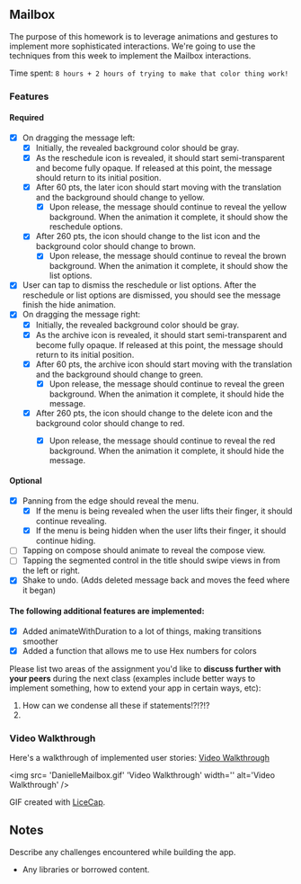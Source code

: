 ## Mailbox

The purpose of this homework is to leverage animations and gestures to implement more sophisticated interactions. We're going to use the techniques from this week to implement the Mailbox interactions.

Time spent: `8 hours + 2 hours of trying to make that color thing work!`

### Features

#### Required

- [x] On dragging the message left:
  - [x] Initially, the revealed background color should be gray.
  - [x] As the reschedule icon is revealed, it should start semi-transparent and become fully opaque. If released at this point, the message should return to its initial position.
  - [x] After 60 pts, the later icon should start moving with the translation and the background should change to yellow.
    - [x] Upon release, the message should continue to reveal the yellow background. When the animation it complete, it should show the reschedule options.
  - [x] After 260 pts, the icon should change to the list icon and the background color should change to brown.
    - [x] Upon release, the message should continue to reveal the brown background. When the animation it complete, it should show the list options.

- [x] User can tap to dismiss the reschedule or list options. After the reschedule or list options are dismissed, you should see the message finish the hide animation.
- [x] On dragging the message right:
  - [x] Initially, the revealed background color should be gray.
  - [x] As the archive icon is revealed, it should start semi-transparent and become fully opaque. If released at this point, the message should return to its initial position.
  - [x] After 60 pts, the archive icon should start moving with the translation and the background should change to green.
    - [x] Upon release, the message should continue to reveal the green background. When the animation it complete, it should hide the message.
  - [x] After 260 pts, the icon should change to the delete icon and the background color should change to red.
    - [x] Upon release, the message should continue to reveal the red background. When the animation it complete, it should hide the message.


#### Optional

- [x] Panning from the edge should reveal the menu.
  - [x] If the menu is being revealed when the user lifts their finger, it should continue revealing.
  - [x] If the menu is being hidden when the user lifts their finger, it should continue hiding.
- [ ] Tapping on compose should animate to reveal the compose view.
- [ ] Tapping the segmented control in the title should swipe views in from the left or right.
- [x] Shake to undo. (Adds deleted message back and moves the feed where it began)

#### The following **additional** features are implemented:

- [x] Added animateWithDuration to a lot of things, making transitions smoother
- [x] Added a function that allows me to use Hex numbers for colors 

Please list two areas of the assignment you'd like to **discuss further with your peers** during the next class (examples include better ways to implement something, how to extend your app in certain ways, etc):

1. How can we condense all these if statements!?!?!?
2. 

### Video Walkthrough 

Here's a walkthrough of implemented user stories:
[Video Walkthrough](http://i.imgur.com/KDxwpyl.gifv)

<img src= 'DanielleMailbox.gif' 'Video Walkthrough' width='' alt='Video Walkthrough' />


GIF created with [LiceCap](http://www.cockos.com/licecap/).

## Notes

Describe any challenges encountered while building the app.

* Any libraries or borrowed content.